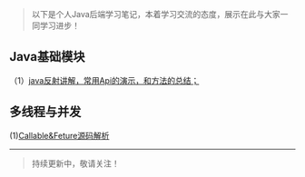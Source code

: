 
> 以下是个人Java后端学习笔记，本着学习交流的态度，展示在此与大家一同学习进步！


## Java基础模块
（1）[java反射讲解，常用Api的演示，和方法的总结；](https://github.com/GaoLeiplus/javaDancer/blob/master/java基础/java反射讲解.md)



## 多线程与并发
(1)[Callable&Feture源码解析](https://github.com/GaoLeiplus/javaDancer/blob/master/多线程与并发/Future源码解析.md)






- - -
> 持续更新中，敬请关注！
